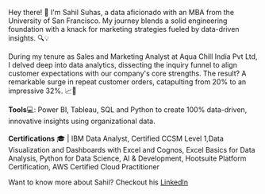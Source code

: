 Hey there! 👋 I'm Sahil Suhas, a data aficionado with an MBA from the University of San Francisco. My journey blends a solid engineering foundation with a knack for marketing strategies fueled by data-driven insights. 🔍💡

During my tenure as Sales and Marketing Analyst at Aqua Chill India Pvt Ltd, I delved deep into data analytics, dissecting the inquiry funnel to align customer expectations with our company's core strengths. The result? A remarkable surge in repeat customer orders, catapulting from 20% to an impressive 32%. 📈💼

<strong>Tools</strong>💻: Power BI, Tableau, SQL and Python to create 100% data-driven, innovative insights using organizational data.
<br><br>
<strong>Certifications</strong> 🎓 | IBM Data Analyst, Certified CCSM Level 1,Data Visualization and Dashboards with Excel and Cognos, Excel Basics for Data Analysis, Python for Data Science, AI & Development, Hootsuite Platform Certification, AWS Certified Cloud Practitioner

Want to know more about Sahil? Checkout his <a href="https://www.linkedin.com/in/sahil-suhas/">LinkedIn</a>
